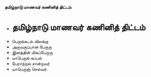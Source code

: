 **தமிழ்நாடு மாணவர் கணினித் திட்டம்**
- # தமிழ்நாடு மாணவர் கணினித் திட்டம்
- பெருங்கடல் விலங்கு
- அருவருப்பான பேருரு
- இனத்தின் மிகப்பேருரு
- மாபெருங் கப்பல்
- பேராற்றல் சான்றவர்
- மாபெருஞ் செல்வர்.


